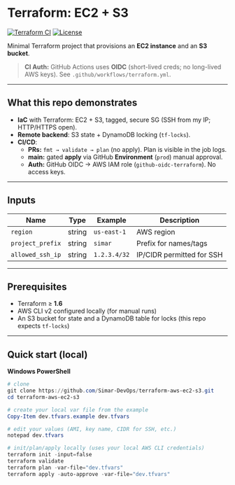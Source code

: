 ﻿# Terraform: EC2 + S3

[![Terraform CI](https://img.shields.io/github/actions/workflow/status/Simar-DevOps/terraform-aws-ec2-s3/terraform.yml?label=Terraform%20CI&logo=github-actions)](https://github.com/Simar-DevOps/terraform-aws-ec2-s3/actions)
[![License](https://img.shields.io/badge/License-MIT-informational)](LICENSE)

Minimal Terraform project that provisions an **EC2 instance** and an **S3 bucket**.

> **CI Auth:** GitHub Actions uses **OIDC** (short-lived creds; no long-lived AWS keys). See `.github/workflows/terraform.yml`.

---

## What this repo demonstrates

- **IaC** with Terraform: EC2 + S3, tagged, secure SG (SSH from my IP; HTTP/HTTPS open).
- **Remote backend**: S3 state + DynamoDB locking (`tf-locks`).
- **CI/CD**:
  - **PRs:** `fmt → validate → plan` (no apply). Plan is visible in the job logs.
  - **main:** gated **apply** via GitHub **Environment** (`prod`) manual approval.
  - **Auth:** GitHub OIDC → AWS IAM role (`github-oidc-terraform`). No access keys.

---

## Inputs
| Name             | Type   | Example      | Description                         |
|------------------|--------|--------------|-------------------------------------|
| `region`         | string | `us-east-1`  | AWS region                          |
| `project_prefix` | string | `simar`      | Prefix for names/tags               |
| `allowed_ssh_ip` | string | `1.2.3.4/32` | IP/CIDR permitted for SSH           |

---

## Prerequisites

- Terraform ≥ **1.6**
- AWS CLI v2 configured locally (for manual runs)  
- An S3 bucket for state and a DynamoDB table for locks (this repo expects `tf-locks`)

---

## Quick start (local)

**Windows PowerShell**

```powershell
# clone
git clone https://github.com/Simar-DevOps/terraform-aws-ec2-s3.git
cd terraform-aws-ec2-s3

# create your local var file from the example
Copy-Item dev.tfvars.example dev.tfvars

# edit your values (AMI, key name, CIDR for SSH, etc.)
notepad dev.tfvars

# init/plan/apply locally (uses your local AWS CLI credentials)
terraform init -input=false
terraform validate
terraform plan -var-file="dev.tfvars"
terraform apply -auto-approve -var-file="dev.tfvars"

